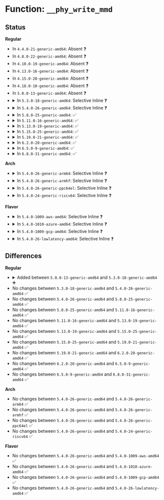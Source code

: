 # Function: <code>__phy_write_mmd</code>

## Status
<b>Regular</b>
<ul>
<li>
In <code>4.4.0-21-generic-amd64</code>: Absent ❓
</li>
<li>
In <code>4.8.0-22-generic-amd64</code>: Absent ❓
</li>
<li>
In <code>4.10.0-19-generic-amd64</code>: Absent ❓
</li>
<li>
In <code>4.13.0-16-generic-amd64</code>: Absent ❓
</li>
<li>
In <code>4.15.0-20-generic-amd64</code>: Absent ❓
</li>
<li>
In <code>4.18.0-10-generic-amd64</code>: Absent ❓
</li>
<li>
In <code>5.0.0-13-generic-amd64</code>: Absent ❓
</li>
<li>
<details>
<summary>In <code>5.3.0-18-generic-amd64</code>: Selective Inline ❓</summary>

```c
int __phy_write_mmd(struct phy_device * phydev, int devad, u32 regnum, u16 val)
```

```json
{
  "name": "__phy_write_mmd",
  "collision_type": "Unique Global",
  "inline_type": "Selective",
  "funcs": [
    {
      "addr": 18446744071586803520,
      "name": "__phy_write_mmd",
      "external": true,
      "loc": "drivers/net/phy/phy-core.c:393",
      "file": "drivers/net/phy/phy-core.c",
      "inline": "not declared, inlined",
      "caller_inline": [],
      "caller_func": [
        "drivers/net/phy/phy-core.c:__phy_modify_mmd_changed",
        "drivers/net/phy/phy-core.c:phy_write_mmd"
      ]
    }
  ],
  "symbols": [
    {
      "addr": 18446744071586803520,
      "name": "__phy_write_mmd",
      "section": ".text",
      "bind": "STB_GLOBAL",
      "size": 183
    }
  ]
}
```
</details>
</li>
<li>
<details>
<summary>In <code>5.4.0-26-generic-amd64</code>: Selective Inline ❓</summary>

```c
int __phy_write_mmd(struct phy_device * phydev, int devad, u32 regnum, u16 val)
```

```json
{
  "name": "__phy_write_mmd",
  "collision_type": "Unique Global",
  "inline_type": "Selective",
  "funcs": [
    {
      "addr": 18446744071586949616,
      "name": "__phy_write_mmd",
      "external": true,
      "loc": "drivers/net/phy/phy-core.c:432",
      "file": "drivers/net/phy/phy-core.c",
      "inline": "not declared, inlined",
      "caller_inline": [],
      "caller_func": [
        "drivers/net/phy/phy-core.c:__phy_modify_mmd_changed",
        "drivers/net/phy/phy-core.c:phy_write_mmd"
      ]
    }
  ],
  "symbols": [
    {
      "addr": 18446744071586949616,
      "name": "__phy_write_mmd",
      "section": ".text",
      "bind": "STB_GLOBAL",
      "size": 183
    }
  ]
}
```
</details>
</li>
<li>
<details>
<summary>In <code>5.8.0-25-generic-amd64</code>: ✅</summary>

```c
int __phy_write_mmd(struct phy_device * phydev, int devad, u32 regnum, u16 val)
```

```json
{
  "name": "__phy_write_mmd",
  "collision_type": "Unique Global",
  "inline_type": "No",
  "funcs": [
    {
      "addr": 18446744071587764304,
      "name": "__phy_write_mmd",
      "external": true,
      "loc": "drivers/net/phy/phy-core.c:477",
      "file": "drivers/net/phy/phy-core.c",
      "inline": "seen, unknown",
      "caller_inline": [],
      "caller_func": [
        "drivers/net/phy/phy-core.c:phy_modify_mmd",
        "drivers/net/phy/phy-core.c:phy_modify_mmd_changed",
        "drivers/net/phy/phy-core.c:phy_write_mmd"
      ]
    }
  ],
  "symbols": [
    {
      "addr": 18446744071587764304,
      "name": "__phy_write_mmd",
      "section": ".text",
      "bind": "STB_GLOBAL",
      "size": 262
    }
  ]
}
```
</details>
</li>
<li>
<details>
<summary>In <code>5.11.0-16-generic-amd64</code>: ✅</summary>

```c
int __phy_write_mmd(struct phy_device * phydev, int devad, u32 regnum, u16 val)
```

```json
{
  "name": "__phy_write_mmd",
  "collision_type": "Unique Global",
  "inline_type": "No",
  "funcs": [
    {
      "addr": 18446744071587823488,
      "name": "__phy_write_mmd",
      "external": true,
      "loc": "drivers/net/phy/phy-core.c:524",
      "file": "drivers/net/phy/phy-core.c",
      "inline": "seen, unknown",
      "caller_inline": [],
      "caller_func": [
        "drivers/net/phy/phy-core.c:phy_modify_mmd",
        "drivers/net/phy/phy-core.c:phy_modify_mmd_changed",
        "drivers/net/phy/phy-core.c:phy_write_mmd"
      ]
    }
  ],
  "symbols": [
    {
      "addr": 18446744071587823488,
      "name": "__phy_write_mmd",
      "section": ".text",
      "bind": "STB_GLOBAL",
      "size": 262
    }
  ]
}
```
</details>
</li>
<li>
<details>
<summary>In <code>5.13.0-19-generic-amd64</code>: ✅</summary>

```c
int __phy_write_mmd(struct phy_device * phydev, int devad, u32 regnum, u16 val)
```

```json
{
  "name": "__phy_write_mmd",
  "collision_type": "Unique Global",
  "inline_type": "No",
  "funcs": [
    {
      "addr": 18446744071587702912,
      "name": "__phy_write_mmd",
      "external": true,
      "loc": "drivers/net/phy/phy-core.c:524",
      "file": "drivers/net/phy/phy-core.c",
      "inline": "seen, unknown",
      "caller_inline": [],
      "caller_func": [
        "drivers/net/phy/phy-core.c:phy_modify_mmd",
        "drivers/net/phy/phy-core.c:phy_modify_mmd_changed",
        "drivers/net/phy/phy-core.c:phy_write_mmd"
      ]
    }
  ],
  "symbols": [
    {
      "addr": 18446744071587702912,
      "name": "__phy_write_mmd",
      "section": ".text",
      "bind": "STB_GLOBAL",
      "size": 262
    }
  ]
}
```
</details>
</li>
<li>
<details>
<summary>In <code>5.15.0-25-generic-amd64</code>: ✅</summary>

```c
int __phy_write_mmd(struct phy_device * phydev, int devad, u32 regnum, u16 val)
```

```json
{
  "name": "__phy_write_mmd",
  "collision_type": "Unique Global",
  "inline_type": "No",
  "funcs": [
    {
      "addr": 18446744071588294544,
      "name": "__phy_write_mmd",
      "external": true,
      "loc": "drivers/net/phy/phy-core.c:525",
      "file": "drivers/net/phy/phy-core.c",
      "inline": "seen, unknown",
      "caller_inline": [],
      "caller_func": [
        "drivers/net/phy/phy-core.c:phy_modify_mmd",
        "drivers/net/phy/phy-core.c:phy_modify_mmd_changed",
        "drivers/net/phy/phy-core.c:phy_write_mmd"
      ]
    }
  ],
  "symbols": [
    {
      "addr": 18446744071588294544,
      "name": "__phy_write_mmd",
      "section": ".text",
      "bind": "STB_GLOBAL",
      "size": 262
    }
  ]
}
```
</details>
</li>
<li>
<details>
<summary>In <code>5.19.0-21-generic-amd64</code>: ✅</summary>

```c
int __phy_write_mmd(struct phy_device * phydev, int devad, u32 regnum, u16 val)
```

```json
{
  "name": "__phy_write_mmd",
  "collision_type": "Unique Global",
  "inline_type": "No",
  "funcs": [
    {
      "addr": 18446744071589681728,
      "name": "__phy_write_mmd",
      "external": true,
      "loc": "drivers/net/phy/phy-core.c:520",
      "file": "drivers/net/phy/phy-core.c",
      "inline": "seen, unknown",
      "caller_inline": [],
      "caller_func": [
        "drivers/net/phy/phy-core.c:phy_modify_mmd",
        "drivers/net/phy/phy-core.c:phy_modify_mmd_changed",
        "drivers/net/phy/phy-core.c:phy_write_mmd"
      ]
    }
  ],
  "symbols": [
    {
      "addr": 18446744071589681728,
      "name": "__phy_write_mmd",
      "section": ".text",
      "bind": "STB_GLOBAL",
      "size": 309
    }
  ]
}
```
</details>
</li>
<li>
<details>
<summary>In <code>6.2.0-20-generic-amd64</code>: ✅</summary>

```c
int __phy_write_mmd(struct phy_device * phydev, int devad, u32 regnum, u16 val)
```

```json
{
  "name": "__phy_write_mmd",
  "collision_type": "Unique Global",
  "inline_type": "No",
  "funcs": [
    {
      "addr": 18446744071591294240,
      "name": "__phy_write_mmd",
      "external": true,
      "loc": "drivers/net/phy/phy-core.c:603",
      "file": "drivers/net/phy/phy-core.c",
      "inline": "seen, unknown",
      "caller_inline": [],
      "caller_func": [
        "drivers/net/phy/phy-core.c:phy_modify_mmd",
        "drivers/net/phy/phy-core.c:phy_modify_mmd_changed",
        "drivers/net/phy/phy-core.c:phy_write_mmd"
      ]
    }
  ],
  "symbols": [
    {
      "addr": 18446744071591294240,
      "name": "__phy_write_mmd",
      "section": ".text",
      "bind": "STB_GLOBAL",
      "size": 309
    }
  ]
}
```
</details>
</li>
<li>
<details>
<summary>In <code>6.5.0-9-generic-amd64</code>: ✅</summary>

```c
int __phy_write_mmd(struct phy_device * phydev, int devad, u32 regnum, u16 val)
```

```json
{
  "name": "__phy_write_mmd",
  "collision_type": "Unique Global",
  "inline_type": "No",
  "funcs": [
    {
      "addr": 18446744071591652880,
      "name": "__phy_write_mmd",
      "external": true,
      "loc": "drivers/net/phy/phy-core.c:606",
      "file": "drivers/net/phy/phy-core.c",
      "inline": "seen, unknown",
      "caller_inline": [],
      "caller_func": [
        "drivers/net/phy/phy-core.c:phy_modify_mmd",
        "drivers/net/phy/phy-core.c:phy_modify_mmd_changed",
        "drivers/net/phy/phy-core.c:phy_write_mmd"
      ]
    }
  ],
  "symbols": [
    {
      "addr": 18446744071591652880,
      "name": "__phy_write_mmd",
      "section": ".text",
      "bind": "STB_GLOBAL",
      "size": 312
    }
  ]
}
```
</details>
</li>
<li>
<details>
<summary>In <code>6.8.0-31-generic-amd64</code>: ✅</summary>

```c
int __phy_write_mmd(struct phy_device * phydev, int devad, u32 regnum, u16 val)
```

```json
{
  "name": "__phy_write_mmd",
  "collision_type": "Unique Global",
  "inline_type": "No",
  "funcs": [
    {
      "addr": 18446744071592396976,
      "name": "__phy_write_mmd",
      "external": true,
      "loc": "drivers/net/phy/phy-core.c:618",
      "file": "drivers/net/phy/phy-core.c",
      "inline": "seen, unknown",
      "caller_inline": [],
      "caller_func": [
        "drivers/net/phy/phy-core.c:phy_modify_mmd",
        "drivers/net/phy/phy-core.c:phy_modify_mmd_changed",
        "drivers/net/phy/phy-core.c:phy_write_mmd"
      ]
    }
  ],
  "symbols": [
    {
      "addr": 18446744071592396976,
      "name": "__phy_write_mmd",
      "section": ".text",
      "bind": "STB_GLOBAL",
      "size": 157
    }
  ]
}
```
</details>
</li>
</ul>
<b>Arch</b>
<ul>
<li>
<details>
<summary>In <code>5.4.0-26-generic-arm64</code>: Selective Inline ❓</summary>

```c
int __phy_write_mmd(struct phy_device * phydev, int devad, u32 regnum, u16 val)
```

```json
{
  "name": "__phy_write_mmd",
  "collision_type": "Unique Global",
  "inline_type": "Selective",
  "funcs": [
    {
      "addr": 18446603336499933792,
      "name": "__phy_write_mmd",
      "external": true,
      "loc": "drivers/net/phy/phy-core.c:432",
      "file": "drivers/net/phy/phy-core.c",
      "inline": "not declared, inlined",
      "caller_inline": [],
      "caller_func": [
        "drivers/net/phy/phy-core.c:__phy_modify_mmd_changed",
        "drivers/net/phy/phy-core.c:phy_write_mmd"
      ]
    }
  ],
  "symbols": [
    {
      "addr": 18446603336499933792,
      "name": "__phy_write_mmd",
      "section": ".text",
      "bind": "STB_GLOBAL",
      "size": 240
    }
  ]
}
```
</details>
</li>
<li>
<details>
<summary>In <code>5.4.0-26-generic-armhf</code>: Selective Inline ❓</summary>

```c
int __phy_write_mmd(struct phy_device * phydev, int devad, u32 regnum, u16 val)
```

```json
{
  "name": "__phy_write_mmd",
  "collision_type": "Unique Global",
  "inline_type": "Selective",
  "funcs": [
    {
      "addr": 3232477640,
      "name": "__phy_write_mmd",
      "external": true,
      "loc": "drivers/net/phy/phy-core.c:432",
      "file": "drivers/net/phy/phy-core.c",
      "inline": "not declared, inlined",
      "caller_inline": [],
      "caller_func": [
        "drivers/net/phy/phy-core.c:__phy_modify_mmd_changed",
        "drivers/net/phy/phy-core.c:phy_write_mmd"
      ]
    }
  ],
  "symbols": [
    {
      "addr": 3232477640,
      "name": "__phy_write_mmd",
      "section": ".text",
      "bind": "STB_GLOBAL",
      "size": 188
    }
  ]
}
```
</details>
</li>
<li>
<details>
<summary>In <code>5.4.0-26-generic-ppc64el</code>: Selective Inline ❓</summary>

```c
int __phy_write_mmd(struct phy_device * phydev, int devad, u32 regnum, u16 val)
```

```json
{
  "name": "__phy_write_mmd",
  "collision_type": "Unique Global",
  "inline_type": "Selective",
  "funcs": [
    {
      "addr": 13835058055293253216,
      "name": "__phy_write_mmd",
      "external": true,
      "loc": "drivers/net/phy/phy-core.c:432",
      "file": "drivers/net/phy/phy-core.c",
      "inline": "not declared, inlined",
      "caller_inline": [],
      "caller_func": [
        "drivers/net/phy/phy-core.c:__phy_modify_mmd_changed",
        "drivers/net/phy/phy-core.c:phy_write_mmd"
      ]
    }
  ],
  "symbols": [
    {
      "addr": 13835058055293253216,
      "name": "__phy_write_mmd",
      "section": ".text",
      "bind": "STB_GLOBAL",
      "size": 264
    }
  ]
}
```
</details>
</li>
<li>
<details>
<summary>In <code>5.4.0-24-generic-riscv64</code>: Selective Inline ❓</summary>

```c
int __phy_write_mmd(struct phy_device * phydev, int devad, u32 regnum, u16 val)
```

```json
{
  "name": "__phy_write_mmd",
  "collision_type": "Unique Global",
  "inline_type": "Selective",
  "funcs": [
    {
      "addr": 18446743936277019184,
      "name": "__phy_write_mmd",
      "external": true,
      "loc": "drivers/net/phy/phy-core.c:432",
      "file": "drivers/net/phy/phy-core.c",
      "inline": "not declared, inlined",
      "caller_inline": [],
      "caller_func": [
        "drivers/net/phy/phy-core.c:__phy_modify_mmd_changed",
        "drivers/net/phy/phy-core.c:phy_write_mmd"
      ]
    }
  ],
  "symbols": [
    {
      "addr": 18446743936277019184,
      "name": "__phy_write_mmd",
      "section": ".text",
      "bind": "STB_GLOBAL",
      "size": 210
    }
  ]
}
```
</details>
</li>
</ul>
<b>Flavor</b>
<ul>
<li>
<details>
<summary>In <code>5.4.0-1009-aws-amd64</code>: Selective Inline ❓</summary>

```c
int __phy_write_mmd(struct phy_device * phydev, int devad, u32 regnum, u16 val)
```

```json
{
  "name": "__phy_write_mmd",
  "collision_type": "Unique Global",
  "inline_type": "Selective",
  "funcs": [
    {
      "addr": 18446744071586706624,
      "name": "__phy_write_mmd",
      "external": true,
      "loc": "drivers/net/phy/phy-core.c:432",
      "file": "drivers/net/phy/phy-core.c",
      "inline": "not declared, inlined",
      "caller_inline": [],
      "caller_func": [
        "drivers/net/phy/phy-core.c:__phy_modify_mmd_changed",
        "drivers/net/phy/phy-core.c:phy_write_mmd"
      ]
    }
  ],
  "symbols": [
    {
      "addr": 18446744071586706624,
      "name": "__phy_write_mmd",
      "section": ".text",
      "bind": "STB_GLOBAL",
      "size": 183
    }
  ]
}
```
</details>
</li>
<li>
<details>
<summary>In <code>5.4.0-1010-azure-amd64</code>: Selective Inline ❓</summary>

```c
int __phy_write_mmd(struct phy_device * phydev, int devad, u32 regnum, u16 val)
```

```json
{
  "name": "__phy_write_mmd",
  "collision_type": "Unique Global",
  "inline_type": "Selective",
  "funcs": [
    {
      "addr": 18446744071586574944,
      "name": "__phy_write_mmd",
      "external": true,
      "loc": "drivers/net/phy/phy-core.c:432",
      "file": "drivers/net/phy/phy-core.c",
      "inline": "not declared, inlined",
      "caller_inline": [],
      "caller_func": [
        "drivers/net/phy/phy-core.c:__phy_modify_mmd_changed",
        "drivers/net/phy/phy-core.c:phy_write_mmd"
      ]
    }
  ],
  "symbols": [
    {
      "addr": 18446744071586574944,
      "name": "__phy_write_mmd",
      "section": ".text",
      "bind": "STB_GLOBAL",
      "size": 183
    }
  ]
}
```
</details>
</li>
<li>
<details>
<summary>In <code>5.4.0-1009-gcp-amd64</code>: Selective Inline ❓</summary>

```c
int __phy_write_mmd(struct phy_device * phydev, int devad, u32 regnum, u16 val)
```

```json
{
  "name": "__phy_write_mmd",
  "collision_type": "Unique Global",
  "inline_type": "Selective",
  "funcs": [
    {
      "addr": 18446744071586904176,
      "name": "__phy_write_mmd",
      "external": true,
      "loc": "drivers/net/phy/phy-core.c:432",
      "file": "drivers/net/phy/phy-core.c",
      "inline": "not declared, inlined",
      "caller_inline": [],
      "caller_func": [
        "drivers/net/phy/phy-core.c:__phy_modify_mmd_changed",
        "drivers/net/phy/phy-core.c:phy_write_mmd"
      ]
    }
  ],
  "symbols": [
    {
      "addr": 18446744071586904176,
      "name": "__phy_write_mmd",
      "section": ".text",
      "bind": "STB_GLOBAL",
      "size": 183
    }
  ]
}
```
</details>
</li>
<li>
<details>
<summary>In <code>5.4.0-26-lowlatency-amd64</code>: Selective Inline ❓</summary>

```c
int __phy_write_mmd(struct phy_device * phydev, int devad, u32 regnum, u16 val)
```

```json
{
  "name": "__phy_write_mmd",
  "collision_type": "Unique Global",
  "inline_type": "Selective",
  "funcs": [
    {
      "addr": 18446744071587010560,
      "name": "__phy_write_mmd",
      "external": true,
      "loc": "drivers/net/phy/phy-core.c:432",
      "file": "drivers/net/phy/phy-core.c",
      "inline": "not declared, inlined",
      "caller_inline": [],
      "caller_func": [
        "drivers/net/phy/phy-core.c:__phy_modify_mmd_changed",
        "drivers/net/phy/phy-core.c:phy_write_mmd"
      ]
    }
  ],
  "symbols": [
    {
      "addr": 18446744071587010560,
      "name": "__phy_write_mmd",
      "section": ".text",
      "bind": "STB_GLOBAL",
      "size": 183
    }
  ]
}
```
</details>
</li>
</ul>

## Differences
<b>Regular</b>
<ul>
<li>
<details>
<summary>Added between <code>5.0.0-13-generic-amd64</code> and <code>5.3.0-18-generic-amd64</code> ➕</summary>

```c
int __phy_write_mmd(struct phy_device * phydev, int devad, u32 regnum, u16 val)
```
</details>
</li>
<li>
No changes between <code>5.3.0-18-generic-amd64</code> and <code>5.4.0-26-generic-amd64</code> ✅
</li>
<li>
No changes between <code>5.4.0-26-generic-amd64</code> and <code>5.8.0-25-generic-amd64</code> ✅
</li>
<li>
No changes between <code>5.8.0-25-generic-amd64</code> and <code>5.11.0-16-generic-amd64</code> ✅
</li>
<li>
No changes between <code>5.11.0-16-generic-amd64</code> and <code>5.13.0-19-generic-amd64</code> ✅
</li>
<li>
No changes between <code>5.13.0-19-generic-amd64</code> and <code>5.15.0-25-generic-amd64</code> ✅
</li>
<li>
No changes between <code>5.15.0-25-generic-amd64</code> and <code>5.19.0-21-generic-amd64</code> ✅
</li>
<li>
No changes between <code>5.19.0-21-generic-amd64</code> and <code>6.2.0-20-generic-amd64</code> ✅
</li>
<li>
No changes between <code>6.2.0-20-generic-amd64</code> and <code>6.5.0-9-generic-amd64</code> ✅
</li>
<li>
No changes between <code>6.5.0-9-generic-amd64</code> and <code>6.8.0-31-generic-amd64</code> ✅
</li>
</ul>
<b>Arch</b>
<ul>
<li>
No changes between <code>5.4.0-26-generic-amd64</code> and <code>5.4.0-26-generic-arm64</code> ✅
</li>
<li>
No changes between <code>5.4.0-26-generic-amd64</code> and <code>5.4.0-26-generic-armhf</code> ✅
</li>
<li>
No changes between <code>5.4.0-26-generic-amd64</code> and <code>5.4.0-26-generic-ppc64el</code> ✅
</li>
<li>
No changes between <code>5.4.0-26-generic-amd64</code> and <code>5.4.0-24-generic-riscv64</code> ✅
</li>
</ul>
<b>Flavor</b>
<ul>
<li>
No changes between <code>5.4.0-26-generic-amd64</code> and <code>5.4.0-1009-aws-amd64</code> ✅
</li>
<li>
No changes between <code>5.4.0-26-generic-amd64</code> and <code>5.4.0-1010-azure-amd64</code> ✅
</li>
<li>
No changes between <code>5.4.0-26-generic-amd64</code> and <code>5.4.0-1009-gcp-amd64</code> ✅
</li>
<li>
No changes between <code>5.4.0-26-generic-amd64</code> and <code>5.4.0-26-lowlatency-amd64</code> ✅
</li>
</ul>
